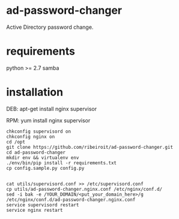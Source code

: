 ad-password-changer
===================

Active Directory password change. 

requirements
============

python >= 2.7
samba

installation
============

DEB:
    apt-get install nginx supervisor

RPM:
    yum install nginx supervisor

    chkconfig supervisord on
    chkconfig nginx on
    cd /opt
    git clone https://github.com/ribeiroit/ad-password-changer.git
    cd ad-password-changer
    mkdir env && virtualenv env
    ./env/bin/pip install -r requirements.txt
    cp config.sample.py config.py


    cat utils/supervisord.conf >> /etc/supervisord.conf
    cp utils/ad-password-changer.nginx.conf /etc/nginx/conf.d/
    sed -i bak -e /YOUR_DOMAIN/<put_your_domain_here>/g /etc/nginx/conf.d/ad-password-changer.nginx.conf
    service supervisord restart
    service nginx restart